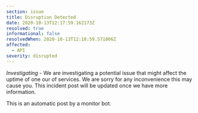 ```yaml
---
section: issue
title: Disruption Detected
date: 2020-10-13T12:17:59.162173Z
resolved: true
informational: false
resolvedWhen: 2020-10-13T12:18:59.571806Z
affected:
  - API
severity: disrupted
---
```

*Investigating* - We are investigating a potential issue that might affect the uptime of one our of services. We are sorry for any inconvenience this may cause you. This incident post will be updated once we have more information.

This is an automatic post by a monitor bot.
        